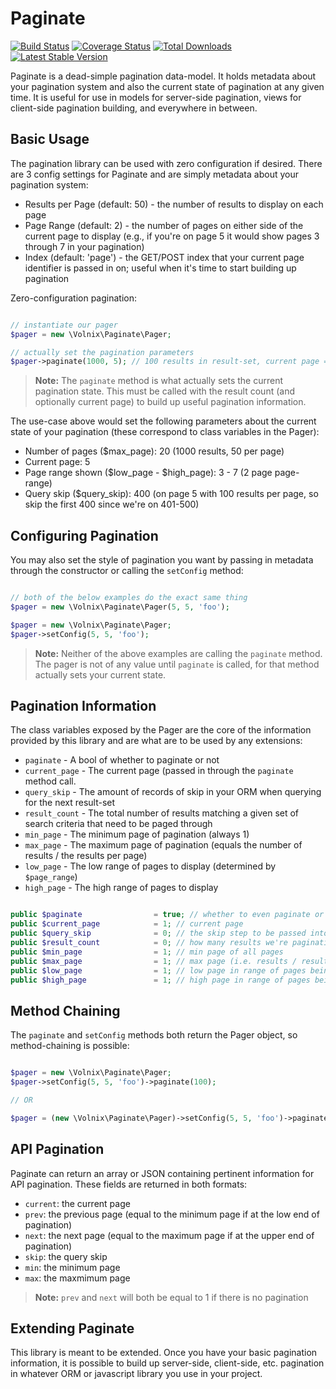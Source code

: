 # Paginate

[![Build Status](https://travis-ci.org/volnix/paginate.png?branch=master)](https://travis-ci.org/volnix/paginate) [![Coverage Status](https://coveralls.io/repos/volnix/paginate/badge.png)](https://coveralls.io/r/volnix/paginate) [![Total Downloads](https://poser.pugx.org/volnix/paginate/downloads.png)](https://packagist.org/packages/volnix/paginate) [![Latest Stable Version](https://poser.pugx.org/volnix/paginate/v/stable.png)](https://packagist.org/packages/volnix/paginate)

Paginate is a dead-simple pagination data-model.  It holds metadata about your pagination system and also the current state of pagination at any given time.  It is useful for use in models for server-side pagination, views for client-side pagination building, and everywhere in between.

## Basic Usage

The pagination library can be used with zero configuration if desired.  There are 3 config settings for Paginate and are simply metadata about your pagination system:

- Results per Page (default: 50) - the number of results to display on each page
- Page Range (default: 2) - the number of pages on either side of the current page to display (e.g., if you're on page 5 it would show pages 3 through 7 in your pagination)
- Index (default: 'page') - the GET/POST index that your current page identifier is passed in on; useful when it's time to start building up pagination

Zero-configuration pagination:

```php

// instantiate our pager
$pager = new \Volnix\Paginate\Pager;

// actually set the pagination parameters
$pager->paginate(1000, 5); // 100 results in result-set, current page = 5

```

> **Note:** The `paginate` method is what actually sets the current pagination state.  This must be called with the result count (and optionally current page) to build up useful pagination information.

The use-case above would set the following parameters about the current state of your pagination (these correspond to class variables in the Pager):

- Number of pages ($max_page): 20 (1000 results, 50 per page)
- Current page: 5
- Page range shown ($low_page - $high_page): 3 - 7 (2 page page-range)
- Query skip ($query_skip): 400 (on page 5 with 100 results per page, so skip the first 400 since we're on 401-500)

## Configuring Pagination

You may also set the style of pagination you want by passing in metadata through the constructor or calling the `setConfig` method:

```php

// both of the below examples do the exact same thing
$pager = new \Volnix\Paginate\Pager(5, 5, 'foo');

$pager = new \Volnix\Paginate\Pager;
$pager->setConfig(5, 5, 'foo');

```

> **Note:** Neither of the above examples are calling the `paginate` method.  The pager is not of any value until `paginate` is called, for that method actually sets your current state.

## Pagination Information

The class variables exposed by the Pager are the core of the information provided by this library and are what are to be used by any extensions:

- `paginate` - A bool of whether to paginate or not
- `current_page` - The current page (passed in through the `paginate` method call.
- `query_skip` - The amount of records of skip in your ORM when querying for the next result-set
- `result_count` - The total number of results matching a given set of search criteria that need to be paged through
- `min_page` - The minimum page of pagination (always 1)
- `max_page` - The maximum page of pagination (equals the number of results / the results per page)
- `low_page` - The low range of pages to display (determined by `$page_range`)
- `high_page` - The high range of pages to display

```php

public $paginate				= true; // whether to even paginate or not
public $current_page			= 1; // current page
public $query_skip				= 0; // the skip step to be passed into queries
public $result_count			= 0; // how many results we're paginating
public $min_page				= 1; // min page of all pages
public $max_page				= 1; // max page (i.e. results / results per page)
public $low_page				= 1; // low page in range of pages being displayed
public $high_page				= 1; // high page in range of pages being displayed

```

## Method Chaining

The `paginate` and `setConfig` methods both return the Pager object, so method-chaining is possible:

```php

$pager = new \Volnix\Paginate\Pager;
$pager->setConfig(5, 5, 'foo')->paginate(100);

// OR

$pager = (new \Volnix\Paginate\Pager)->setConfig(5, 5, 'foo')->paginate(100);

```

## API Pagination

Paginate can return an array or JSON containing pertinent information for API pagination.  These fields are returned in both formats:

- `current`: the current page
- `prev`: the previous page (equal to the minimum page if at the low end of pagination)
- `next`: the next page (equal to the maximum page if at the upper end of pagination)
- `skip`: the query skip
- `min`: the minimum page
- `max`: the maxmimum page

> **Note:** `prev` and `next` will both be equal to 1 if there is no pagination

## Extending Paginate

This library is meant to be extended.  Once you have your basic pagination information, it is possible to build up server-side, client-side, etc. pagination in whatever ORM or javascript library you use in your project.